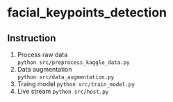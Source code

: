 # facial_keypoints_detection

## Instruction
1. Process raw data  
`python src/preprocess_kaggle_data.py`
2. Data augmentation  
`python src/data_augmentation.py`
3. Traing model
`python src/train_model.py`
4. Live stream
`python src/host.py`
